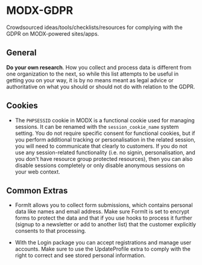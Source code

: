 # MODX-GDPR
Crowdsourced ideas/tools/checklists/resources for complying with the GDPR on MODX-powered sites/apps.

## General

**Do your own research**. How you collect and process data is different from one organization to the next, so while this list attempts to be useful in getting you on your way, it is by no means meant as legal advice or authoritative on what you should or should not do with relation to the GDPR.

## Cookies

- The `PHPSESSID` cookie in MODX is a functional cookie used for managing sessions. It can be renamed with the `session_cookie_name` system setting. You do not require specific consent for functional cookies, but if you perform additional tracking or personalisation in the related session, you will need to communicate that clearly to customers. If you do not use any session-related functionality (i.e. no signin, personalisation, and you don't have resource group protected resources), then you can also disable sessions completely or only disable anonymous sessions on your web context. 

## Common Extras

- FormIt allows you to collect form submissions, which contains personal data like names and email address. Make sure FormIt is set to encrypt forms to protect the data and that if you use hooks to process it further (signup to a newsletter or add to another list) that the customer explicitly consents to that processing.

- With the Login package you can accept registrations and manage user accounts. Make sure to use the UpdateProfile extra to comply with the right to correct and see stored personal information.
